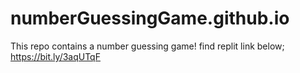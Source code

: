 # numberGuessingGame.github.io
This repo contains a number guessing game!
find replit link below;
https://bit.ly/3aqUTqF
